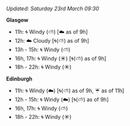 *Updated: Saturday 23rd March 09:30*

**Glasgow**

* 11h: :cyclone: Windy (:partly_sunny:) [:cloud: as of 9h]
* 12h: :cloud: Cloudy [:cyclone:(:partly_sunny:) as of 9h]
* 13h - 15h: :cyclone: Windy (:partly_sunny:)
* 16h, 17h: :cyclone: Windy (:sunny:) [:cyclone:(:partly_sunny:) as of 9h]
* 18h - 22h: :cyclone: Windy (:sunny:)

**Edinburgh**

* 11h: :cyclone: Windy (:cloud:) [:cyclone:(:partly_sunny:) as of 9h, :umbrella: as of 11h]
* 12h - 15h: :cyclone: Windy (:cloud:) [:cyclone:(:partly_sunny:) as of 9h]
* 16h, 17h: :cyclone: Windy (:partly_sunny:)
* 18h - 22h: :cyclone: Windy (:sunny:)
